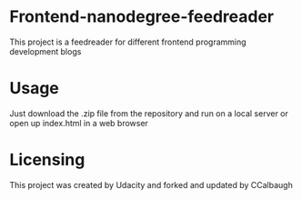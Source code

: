 # Frontend-nanodegree-feedreader

This project is a feedreader for different frontend programming development blogs

# Usage

Just download the .zip file from the repository and run on a local server or open up index.html in a web browser

# Licensing

This project was created by Udacity and forked and updated by CCalbaugh